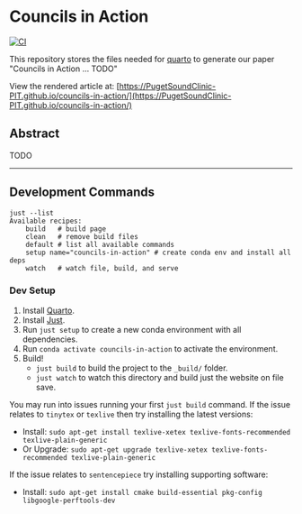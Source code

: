 # Councils in Action

[![CI](https://github.com/PugetSoundClinic-PIT/councils-in-action/actions/workflows/ci.yml/badge.svg)](https://github.com/PugetSoundClinic-PIT/councils-in-action/actions/workflows/ci.yml)

This repository stores the files needed for [quarto](https://quarto.org/) to generate our paper "Councils in Action ... TODO"

View the rendered article at: [https://PugetSoundClinic-PIT.github.io/councils-in-action/](https://PugetSoundClinic-PIT.github.io/councils-in-action/)

## Abstract

TODO

---

## Development Commands

```
just --list
Available recipes:
    build   # build page
    clean   # remove build files
    default # list all available commands
    setup name="councils-in-action" # create conda env and install all deps
    watch   # watch file, build, and serve
```

### Dev Setup

1. Install [Quarto](https://quarto.org/docs/get-started/).
2. Install [Just](https://github.com/casey/just#packages).
3. Run `just setup` to create a new conda environment with all dependencies.
4. Run `conda activate councils-in-action` to activate the environment.
5. Build!
    - `just build` to build the project to the `_build/` folder.
    - `just watch` to watch this directory and build just the website on file save.


You may run into issues running your first `just build` command. If the issue relates to
`tinytex` or `texlive` then try installing the latest versions:

* Install:
`sudo apt-get install texlive-xetex texlive-fonts-recommended texlive-plain-generic`
* Or Upgrade:
`sudo apt-get upgrade texlive-xetex texlive-fonts-recommended texlive-plain-generic`

If the issue relates to `sentencepiece` try installing supporting software:

* Install:
`sudo apt-get install cmake build-essential pkg-config libgoogle-perftools-dev`